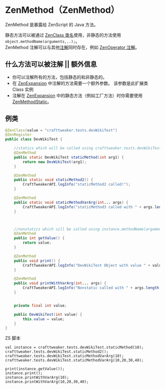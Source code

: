 # ZenMethod（ZenMethod）

ZenMethod 是暴露给 ZenScript 的 Java 方法。

静态方法可以被通过 [ZenClass 类名](/Dev_Area/ZenAnnotations/Annotation_ZenClass/)使用，非静态的方法使用 `object.methodName(arguments,..);`。  
ZenMethod 注解可以与其他[注解](/Dev_Area/ZenAnnotations/ZenAnnotation/)同时存在，例如 [ZenOperator 注解](/Dev_Area/ZenAnnotations/Annotation_ZenOperator/)。

## 什么方法可以被注解 || 额外信息

- 你可以注解所有的方法，包括静态的和非静态的。 
- 在 [ZenExpansion](/Dev_Area/ZenAnnotations/Annotation_ZenExpansion/) 中注解的方法需要一个额外参数。 该参数是此扩展类 Class 实例
- 注解在 [ZenExpansion](/Dev_Area/ZenAnnotations/Annotation_ZenExpansion/) 中的静态方法（例如工厂方法）时你需要使用 [ZenMethodStatic](/Dev_Area/ZenAnnotations/Annotation_ZenMethodStatic/)。

## 例类

```java
@ZenClass(value = "crafttweaker.tests.devWikiTest")
@ZenRegister
public class DevWikiTest {

    //statics which will be called using crafttweaker.tests.devWikiTest.methodName(arguments);
    @ZenMethod
    public static DevWikiTest staticMethod(int arg1) {
        return new DevWikiTest(arg1);
    }

    @ZenMethod
    public static void staticMethod2() {
        CraftTweakerAPI.logInfo("staticMethod2 called!");
    }

    @ZenMethod
    public static void staticMethodVarArg(int... args) {
        CraftTweakerAPI.logInfo("staticMethod3 called with " + args.length + " arguments");
    }



    //nonstatics which sill be called using instance.methodName(arguments);
    @ZenMethod
    public int getValue() {
        return value;
    }   

    @ZenMethod
    public void print() {
        CraftTweakerAPI.logInfo("DevWikiTest Object with value " + value);
    }

    @ZenMethod
    public void printWithVarArg(int... args) {
        CraftTweakerAPI.logInfo("Nonstatic called with " + args.length + " arguments");
    }


    private final int value;

    public DevWikiTest(int value) {
        this.value = value;
    }
}
```

ZS 脚本

```zenscript
val instance = crafttweaker.tests.devWikiTest.staticMethod(10);
crafttweaker.tests.devWikiTest.staticMethod2();
crafttweaker.tests.devWikiTest.staticMethodVarArg(10);
crafttweaker.tests.devWikiTest.staticMethodVarArg(10,20,30,40);

print(instance.getValue());
instance.print();
instance.printWithVarArg(10);
instance.printWithVarArg(10,20,30,40);
```